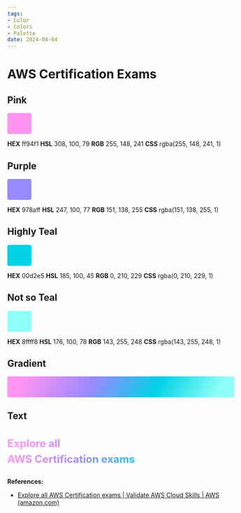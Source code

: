 ```yaml
---
tags:
- Color
- Colors
- Palette
date: 2024-08-04
---
```


# AWS Certification Exams

## Pink

<span style="display:inline-block;vertical-align:baseline;text-decoration:none;white-space:nowrap;font-size:24px;line-height:36px;background-color:rgba(255,148,241,1);padding:6px 24px;border-radius:4px">
&nbsp;
</span>



**HEX** ff94f1
**HSL** 308, 100, 79
**RGB** 255, 148, 241
**CSS** rgba(255, 148, 241, 1)



## Purple

<span style="display:inline-block;vertical-align:baseline;text-decoration:none;white-space:nowrap;font-size:24px;line-height:36px;background-color:rgba(151,138,255,1);padding:6px 24px;border-radius:4px">
&nbsp;
</span>



**HEX** 978aff
**HSL** 247, 100, 77
**RGB** 151, 138, 255
**CSS** rgba(151, 138, 255, 1)



## Highly Teal

<span style="display:inline-block;vertical-align:baseline;text-decoration:none;white-space:nowrap;font-size:24px;line-height:36px;background-color:rgba(0,210,229,1);padding:6px 24px;border-radius:4px">
&nbsp;
</span>



**HEX** 00d2e5
**HSL** 185, 100, 45
**RGB** 0, 210, 229
**CSS** rgba(0, 210, 229, 1)



## Not so Teal

<span style="display:inline-block;vertical-align:baseline;text-decoration:none;white-space:nowrap;font-size:24px;line-height:36px;background-color:rgba(143,255,248,1);padding:6px 24px;border-radius:4px">
&nbsp;
</span>



**HEX** 8ffff8
**HSL** 176, 100, 78
**RGB** 143, 255, 248
**CSS** rgba(143, 255, 248, 1)



## Gradient

<span style="display:inline-block;vertical-align:baseline;text-decoration:none;white-space:nowrap;font-size:24px;line-height:36px;background-image:linear-gradient(120deg,#ff94f1 7.63%,#978aff 37.94%,#00d2e5 65.23%,#8ffff8 92.12%);padding:6px 256px;border-radius:4px">
&nbsp;
</span>



## Text

<h3 style="font-size:24px;line-height:36px;background:linear-gradient(120deg,#ff94f1 7.63%,#978aff 37.94%,#00d2e5 65.23%,#8ffff8 92.12%);-webkit-background-clip:text;-moz-background-clip:text;-o-background-clip:text;background-clip:text;-webkit-text-fill-color:transparent">Explore all<br/>
AWS Certification exams</h3>



**References:**

- [Explore all AWS Certification exams | Validate AWS Cloud Skills | AWS (amazon.com)](https://aws.amazon.com/certification/exams/?nc2=sb_ce_exm)